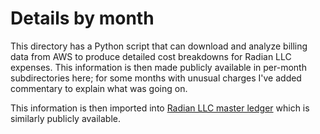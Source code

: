 # Details by month

This directory has a Python script that can download and analyze
billing data from AWS to produce detailed cost breakdowns for Radian
LLC expenses. This information is then made publicly available in
per-month subdirectories here; for some months with unusual charges
I've added commentary to explain what was going on.

This information is then imported into [Radian LLC master
ledger](https://docs.google.com/spreadsheets/d/e/2PACX-1vSUB8vgGFVeLyOL5-R64DvxmEAbSq2_ffFOEU_rEAYl0Q0S_DN6ef3NYrnsNZGm1I1ngikmvzzr-sUE/pubhtml)
which is similarly publicly available.
